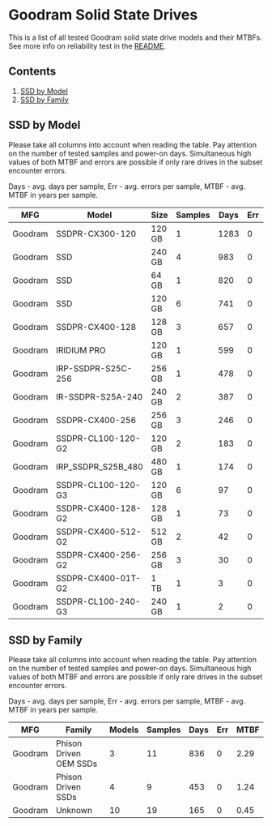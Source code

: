 Goodram Solid State Drives
==========================

This is a list of all tested Goodram solid state drive models and their MTBFs. See
more info on reliability test in the [README](https://github.com/bsdhw/SMART).

Contents
--------

1. [ SSD by Model  ](#ssd-by-model)
2. [ SSD by Family ](#ssd-by-family)

SSD by Model
------------

Please take all columns into account when reading the table. Pay attention on the
number of tested samples and power-on days. Simultaneous high values of both MTBF
and errors are possible if only rare drives in the subset encounter errors.

Days - avg. days per sample,
Err  - avg. errors per sample,
MTBF - avg. MTBF in years per sample.

| MFG       | Model              | Size   | Samples | Days  | Err   | MTBF |
|-----------|--------------------|--------|---------|-------|-------|------|
| Goodram   | SSDPR-CX300-120    | 120 GB | 1       | 1283  | 0     | 3.52   |
| Goodram   | SSD                | 240 GB | 4       | 983   | 0     | 2.70   |
| Goodram   | SSD                | 64 GB  | 1       | 820   | 0     | 2.25   |
| Goodram   | SSD                | 120 GB | 6       | 741   | 0     | 2.03   |
| Goodram   | SSDPR-CX400-128    | 128 GB | 3       | 657   | 0     | 1.80   |
| Goodram   | IRIDIUM PRO        | 120 GB | 1       | 599   | 0     | 1.64   |
| Goodram   | IRP-SSDPR-S25C-256 | 256 GB | 1       | 478   | 0     | 1.31   |
| Goodram   | IR-SSDPR-S25A-240  | 240 GB | 2       | 387   | 0     | 1.06   |
| Goodram   | SSDPR-CX400-256    | 256 GB | 3       | 246   | 0     | 0.67   |
| Goodram   | SSDPR-CL100-120-G2 | 120 GB | 2       | 183   | 0     | 0.50   |
| Goodram   | IRP_SSDPR_S25B_480 | 480 GB | 1       | 174   | 0     | 0.48   |
| Goodram   | SSDPR-CL100-120-G3 | 120 GB | 6       | 97    | 0     | 0.27   |
| Goodram   | SSDPR-CX400-128-G2 | 128 GB | 1       | 73    | 0     | 0.20   |
| Goodram   | SSDPR-CX400-512-G2 | 512 GB | 2       | 42    | 0     | 0.12   |
| Goodram   | SSDPR-CX400-256-G2 | 256 GB | 3       | 30    | 0     | 0.08   |
| Goodram   | SSDPR-CX400-01T-G2 | 1 TB   | 1       | 3     | 0     | 0.01   |
| Goodram   | SSDPR-CL100-240-G3 | 240 GB | 1       | 2     | 0     | 0.01   |

SSD by Family
-------------

Please take all columns into account when reading the table. Pay attention on the
number of tested samples and power-on days. Simultaneous high values of both MTBF
and errors are possible if only rare drives in the subset encounter errors.

Days - avg. days per sample,
Err  - avg. errors per sample,
MTBF - avg. MTBF in years per sample.

| MFG       | Family                 | Models | Samples | Days  | Err   | MTBF |
|-----------|------------------------|--------|---------|-------|-------|------|
| Goodram   | Phison Driven OEM SSDs | 3      | 11      | 836   | 0     | 2.29   |
| Goodram   | Phison Driven SSDs     | 4      | 9       | 453   | 0     | 1.24   |
| Goodram   | Unknown                | 10     | 19      | 165   | 0     | 0.45   |
